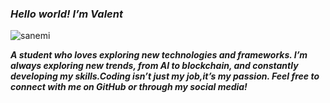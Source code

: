 ### ***Hello world! I’m Valent***
![sanemi](https://github.com/user-attachments/assets/32816aae-c25d-46a7-950c-da0a8bc1cdff)

<!--
**vlntmd/vlntmd** is a ✨ _special_ ✨ repository because its `README.md` (this file) appears on your GitHub profile.

Here are some ideas to get you started:

- 🔭 I’m currently working on ...
- 🌱 I’m currently learning ...
- 👯 I’m looking to collaborate on ...
- 🤔 I’m looking for help with ...
- 💬 Ask me about ...
- 📫 How to reach me: ...
- 😄 Pronouns: ...
- ⚡ Fun fact: ...
-->
***A student who loves exploring new technologies and frameworks. I’m always exploring new trends, from AI to blockchain, and constantly developing my skills.Coding isn’t just my job,it’s my passion. Feel free to connect with me on GitHub or through my social media!***
